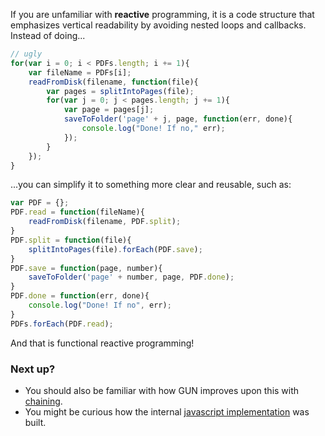 If you are unfamiliar with **reactive** programming, it is a code structure that emphasizes vertical readability by avoiding nested loops and callbacks. Instead of doing...

```javascript
// ugly
for(var i = 0; i < PDFs.length; i += 1){
	var fileName = PDFs[i];
	readFromDisk(filename, function(file){
		var pages = splitIntoPages(file);
		for(var j = 0; j < pages.length; j += 1){
			var page = pages[j];
			saveToFolder('page' + j, page, function(err, done){
				console.log("Done! If no," err);
			});
		}
	});
}
```

...you can simplify it to something more clear and reusable, such as:

```javascript
var PDF = {};
PDF.read = function(fileName){
	readFromDisk(filename, PDF.split);
}
PDF.split = function(file){
	splitIntoPages(file).forEach(PDF.save);
}
PDF.save = function(page, number){
	saveToFolder('page' + number, page, PDF.done);
}
PDF.done = function(err, done){
	console.log("Done! If no", err);
}
PDFs.forEach(PDF.read);
```

And that is functional reactive programming!

### Next up?

 - You should also be familiar with how GUN improves upon this with [chaining](Chain).
 - You might be curious how the internal [javascript implementation](javascript) was built.